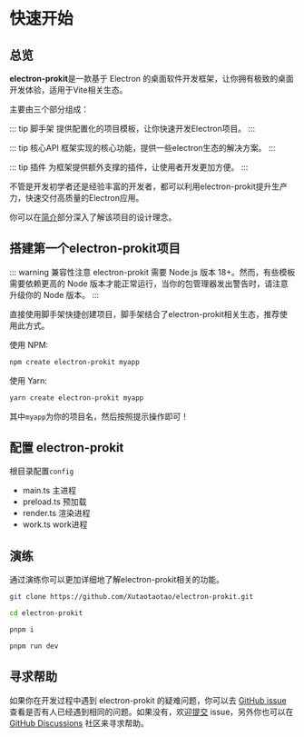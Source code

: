 # 快速开始

## 总览

**electron-prokit**是一款基于 Electron 的桌面软件开发框架，让你拥有极致的桌面开发体验，适用于Vite相关生态。

主要由三个部分组成：

::: tip 脚手架
提供配置化的项目模板，让你快速开发Electron项目。
:::

::: tip 核心API
框架实现的核心功能，提供一些electron生态的解决方案。
:::

::: tip 插件
为框架提供额外支撑的插件，让使用者开发更加方便。
:::


不管是开发初学者还是经验丰富的开发者，都可以利用electron-prokit提升生产力，快速交付高质量的Electron应用。

你可以在[简介](./index)部分深入了解该项目的设计理念。

## 搭建第一个electron-prokit项目

::: warning  兼容性注意
electron-prokit 需要 Node.js 版本 18+。然而，有些模板需要依赖更高的 Node 版本才能正常运行，当你的包管理器发出警告时，请注意升级你的 Node 版本。
:::

直接使用脚手架快捷创建项目，脚手架结合了electron-prokit相关生态，推荐使用此方式。

使用 NPM:

```bash
npm create electron-prokit myapp
```

使用 Yarn:

```bash
yarn create electron-prokit myapp
```

其中`myapp`为你的项目名，然后按照提示操作即可！

## 配置 electron-prokit

根目录配置`config`

- main.ts 主进程
- preload.ts 预加载
- render.ts 渲染进程
- work.ts work进程


## 演练

通过演练你可以更加详细地了解electron-prokit相关的功能。

```bash
git clone https://github.com/Xutaotaotao/electron-prokit.git

cd electron-prokit

pnpm i 

pnpm run dev

```

## 寻求帮助

如果你在开发过程中遇到 electron-prokit 的疑难问题，你可以去 [GitHub issue](https://github.com/Xutaotaotao/electron-prokit/issues?q=is%3Aissue) 查看是否有人已经遇到相同的问题。如果没有，欢迎[提交](https://github.com/Xutaotaotao/electron-prokit/issues/new) issue，另外你也可以在[GitHub Discussions](https://github.com/Xutaotaotao/electron-prokit/discussions) 社区来寻求帮助。